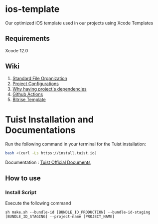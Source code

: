 # ios-template

Our optimized iOS template used in our projects using Xcode Templates

## Requirements

Xcode 12.0

## Wiki

1. [Standard File Organization](https://github.com/nimblehq/ios-templates/wiki/Standard-file-organization)
2. [Project Configurations](https://github.com/nimblehq/ios-templates/wiki/Project-configurations)
3. [Why having project's dependencies](https://github.com/nimblehq/ios-templates/wiki/Why-having-project%27s-dependencies)
4. [Github Actions](https://github.com/nimblehq/ios-templates/wiki/Github-Actions-Templates)
5. [Bitrise Template](https://github.com/nimblehq/ios-templates/wiki/Bitrise-Template)


# Tuist Installation and Documentations


Run the following command in your terminal for the Tuist installation:


```bash
bash <(curl -Ls https://install.tuist.io)
```

Documentation : [Tuist Official Documents](https://docs.tuist.io/tutorial/get-started)


## How to use

### Install Script

Execute the following command
```
sh make.sh --bundle-id [BUNDLE_ID_PRODUCTION] --bundle-id-staging [BUNDLE_ID_STAGING] --project-name [PROJECT_NAME]
```
